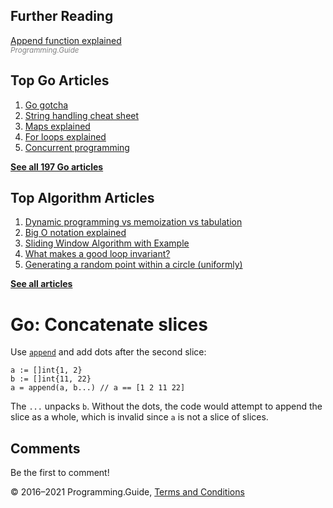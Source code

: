 <span class="underline"></span>

<span class="underline"></span>

Further Reading
---------------

[Append function explained](append-explained.html)  
<span style="color: grey; font-style: italic; font-size: smaller">Programming.Guide</span>

Top Go Articles
---------------

1.  [Go gotcha](go-gotcha.html)
2.  [String handling cheat sheet](string-functions-reference-cheat-sheet.html)
3.  [Maps explained](maps-explained.html)
4.  [For loops explained](for-loop.html)
5.  [Concurrent programming](go-concurrency-tutorial.html)

[**See all 197 Go articles**](index.html)

<span class="underline"></span>

Top Algorithm Articles
----------------------

1.  [Dynamic programming vs memoization vs tabulation](../dynamic-programming-vs-memoization-vs-tabulation.html)
2.  [Big O notation explained](../big-o-notation-explained.html)
3.  [Sliding Window Algorithm with Example](../sliding-window-example.html)
4.  [What makes a good loop invariant?](../what-makes-a-good-loop-invariant.html)
5.  [Generating a random point within a circle (uniformly)](../random-point-within-circle.html)

[**See all articles**](../index.html)

Go: Concatenate slices
======================

Use [`append`](append-explained.html) and add dots after the second slice:

    a := []int{1, 2}
    b := []int{11, 22}
    a = append(a, b...) // a == [1 2 11 22]

The `...` unpacks `b`. Without the dots, the code would attempt to append the slice as a whole, which is invalid since `a` is not a slice of slices.

Comments
--------

Be the first to comment!

© 2016–2021 Programming.Guide, [Terms and Conditions](../terms-and-conditions.html)
